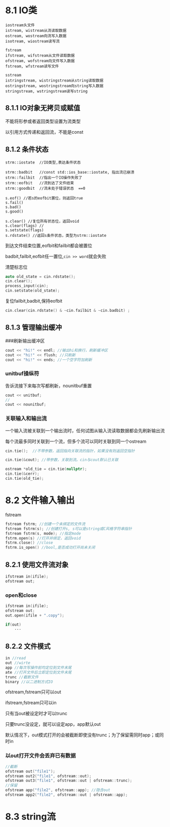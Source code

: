 # 8.1 IO类
```
iostream头文件
istream, wistream从流读取数据
ostream, wostream向流写入数据
isotream, wiostream读写流

fstream
ifstream, wifstream从文件读取数据
ofstream, wofstream向文件写入数据
fstream, wfstream读写文件

sstream
istringstream, wistringstream从string读取数据
ostringstream, wostringstream向string写入数据
stringstream, wstringstream读写string
```
## 8.1.1 IO对象无拷贝或赋值
不能将形参或者返回类型设置为流类型

以引用方式传递和返回流，不能是const

## 8.1.2 条件状态
```
strm::iostate  //IO类型,表达条件状态

strm::badbit   //const std::ios_base::iostate, 指出流已崩溃
strm::failbit  //指出一个IO操作失败了
strm::eofbit   //流到达了文件结束
strm::goodbit  //流未处于错误状态  ==0

s.eof() //若s的eofbit置位，则返回true
s.fail()
s.bad()
s.good()

s.clear() //复位所有状态位，返回void
s.clear(flags) //
s.setstate(flags)
s.rdstate() //返回s条件状态，类型为strm::iostate
```
到达文件结束位置,eofbit和failbit都会被置位

badbit,failbit,eofbit任一置位,`cin >> word`就会失败

清楚标志位
```c++
auto old_state = cin.rdstate();
cin.clear();
process_input(cin);
cin.setstate(old_state);
```

复位failbit,badbit,保持eofbit
```c++
cin.clear(cin.rdstate() & ~cin.failbit & ~cin.badbit) ;
```
## 8.1.3 管理输出缓冲

###刷新输出缓冲区
```c++
cout << "hi!" << endl; //输出hi和换行，刷新缓冲区
cout << "hi!" << flush; //只刷新
cout << "hi!" << ends; //一个空字符加刷新
```
### unitbuf操纵符
告诉流接下来每次写都刷新，nounitbuf重置
```c++
cout << unitbuf;
//
cout << nounitbuf;
```
### 关联输入和输出流
一个输入流被关联到一个输出流时，任何试图从输入流读取数据都会先刷新输出流

每个流最多同时关联到一个流，但多个流可以同时关联到同一个ostream

```c++
cin.tie();  //不带参数，返回指向关联流的指针，如果没有则返回空指针

cin.tie(&cout); //带参数，关联到流。cin与cout默认已关联

ostream *old_tie = cin.tie(nullptr);
cin.tie(&cerr);
cin.tie(old_tie);
```

# 8.2 文件输入输出
fstream
```c++
fstream fstrm; //创建一个未绑定的文件流
fstream fstrm(s); //创建打开s, s可以是string或C风格字符串指针
fstream fstrm(s, mode); //指定mode
fstrm.open(s) //打开并绑定，返回void
fstrm.close() //close
fstrm.is_open() //bool,是否成功打开尚未关闭
```
## 8.2.1 使用文件流对象
```c++
ifstream in(ifile);
ofstream out;
```
### open和close
```c++
ifstream in(ifile);
ofstream out;
out.open(ifile + ".copy");

if(out)
    ···
```
## 8.2.2 文件模式
```c++
in //read
out //wirte
app //每次写操作前均定位到文件末尾
ate //打开文件后立即定位到文件末尾
trunc //截断文件
binary //以二进制方式IO
```
ofstream,fstream只可以out

ifstream,fstream只可以in

只有当out被设定时才可以trunc

只要trunc没设定，就可以设定app，app默认out

默认情况下，out模式打开的会被截断即使没有trunc；为了保留需同时app；或同时in

### 以out打开文件会丢弃已有数据
```c++
//截断
ofstream out("file1");
ofstream out2("file1", ofstream::out);
ofstream out3("file1", ofstream::out | ofstream::trunc);
//保留
ofstream app("file2", ofstream::app); //隐含out
ofstream app2("file2", ofstream::out | ofstream::app);
```

# 8.3 string流


